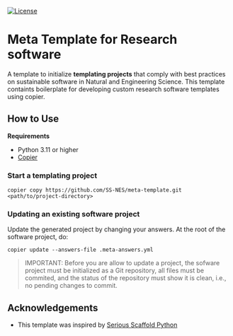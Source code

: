 [![License](https://img.shields.io/badge/License-Apache_2.0-blue.svg)](https://opensource.org/licenses/Apache-2.0)

# Meta Template for Research software

A template to initialize **templating projects** that comply with
best practices on sustainable software in Natural and Engineering Science.  This template containts boilerplate for developing custom research software templates
using copier.

## How to Use

**Requirements**

- Python 3.11 or higher
- [Copier](https://copier.readthedocs.io)

### Start a templating project

```shell
copier copy https://github.com/SS-NES/meta-template.git <path/to/project-directory>
```

### Updating an existing software project

Update the generated project by changing your answers. At the root of the software project, do:

```shell
copier update --answers-file .meta-answers.yml
```
> IMPORTANT: Before you are allow to update a project, the sofware project must be initialized as a Git repository, all files must be commited, and the status of the repository must show it is clean, i.e., no pending changes to commit.

## Acknowledgements

- This template was inspired by [Serious Scaffold Python](https://github.com/serious-scaffold/ss-python)

